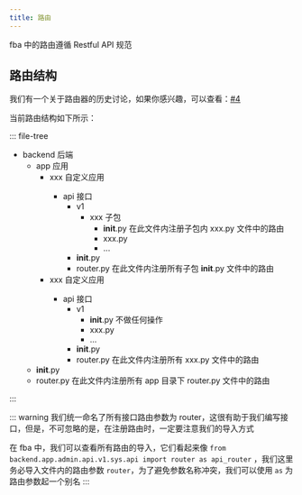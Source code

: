 ```yaml
---
title: 路由
---
```


fba 中的路由遵循 Restful API 规范

## 路由结构

我们有一个关于路由器的历史讨论，如果你感兴趣，可以查看：[#4](https://github.com/fastapi-practices/fastapi_best_architecture/discussions/4)

当前路由结构如下所示：

::: file-tree

- backend 后端
    - app 应用
        - xxx 自定义应用 <Badge type="warning" text="包含子包" />
            - api 接口
                - v1
                    - xxx 子包
                        - __init__.py 在此文件内注册子包内 xxx.py 文件中的路由
                        - xxx.py
                        - ...
                - __init__.py
                - router.py 在此文件内注册所有子包 __init__.py 文件中的路由
        - xxx 自定义应用 <Badge type="warning" text="不包含子包" />
            - api 接口
                - v1
                    - __init__.py 不做任何操作
                    - xxx.py
                    - ...
                - __init__.py
                - router.py 在此文件内注册所有 xxx.py 文件中的路由
    - __init__.py
    - router.py 在此文件内注册所有 app 目录下 router.py 文件中的路由

:::

::: warning
我们统一命名了所有接口路由参数为 router，这很有助于我们编写接口，但是，不可忽略的是，在注册路由时，一定要注意我们的导入方式

在 fba 中，我们可以查看所有路由的导入，它们看起来像 `from backend.app.admin.api.v1.sys.api import router as api_router`
，我们这里务必导入文件内的路由参数 `router`，为了避免参数名称冲突，我们可以使用 `as` 为路由参数起一个别名
:::
